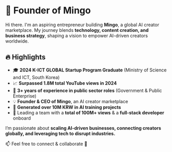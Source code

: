 # 🚀 Founder of Mingo  

Hi there. I'm an aspiring entrepreneur building **Mingo**, a global AI creator marketplace. My journey blends **technology, content creation, and business strategy**, shaping a vision to empower AI-driven creators worldwide.  

## 🔥 Highlights  
- 🎓 **2024 K-ICT GLOBAL Startup Program Graduate** (Ministry of Science and ICT, South Korea)  
- 📈 **Surpassed 1.8M total YouTube views in 2024**  
- 🏢 **3+ years of experience in public sector roles** (Government & Public Enterprise)  
- 💡 **Founder & CEO of Mingo**, an AI creator marketplace
- 🧠 **Generated over 10M KRW in AI training projects**  
- 🎯 Leading a team with a **total of 100M+ views** & a **full-stack developer** onboard  

I’m passionate about **scaling AI-driven businesses, connecting creators globally, and leveraging tech to disrupt industries.**   

📫 Feel free to connect & collaborate 🚀  
